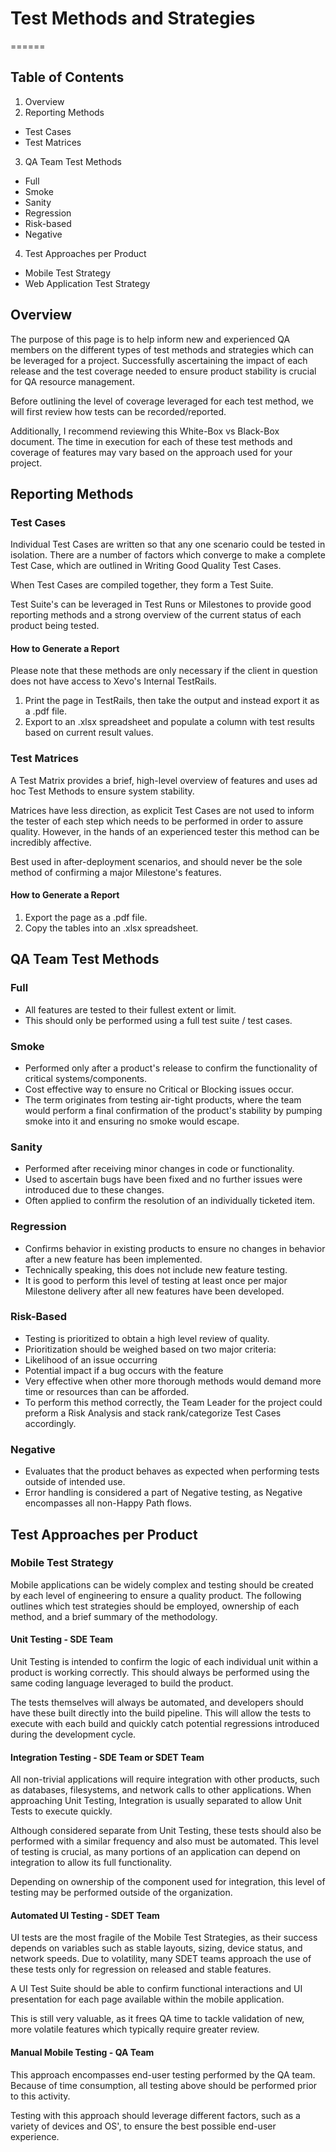# Test Methods and Strategies
======

## Table of Contents
1. Overview
2. Reporting Methods
  * Test Cases
  * Test Matrices
3. QA Team Test Methods
  * Full
  * Smoke
  * Sanity
  * Regression
  * Risk-based
  * Negative
4. Test Approaches per Product
  * Mobile Test Strategy
  * Web Application Test Strategy

## Overview
The purpose of this page is to help inform new and experienced QA members on the different types of test methods and strategies which can be leveraged for a project. 
Successfully ascertaining the impact of each release and the test coverage needed to ensure product stability is crucial for QA resource management.

Before outlining the level of coverage leveraged for each test method, we will first review how tests can be recorded/reported.

Additionally, I recommend reviewing this White-Box vs Black-Box document. 
The time in execution for each of these test methods and coverage of features may vary based on the approach used for your project. 

## Reporting Methods
### Test Cases
Individual Test Cases are written so that any one scenario could be tested in isolation. 
There are a number of factors which converge to make a complete Test Case, which are outlined in Writing Good Quality Test Cases.

When Test Cases are compiled together, they form a Test Suite.

Test Suite's can be leveraged in Test Runs or Milestones to provide good reporting methods and a strong overview of the current status of each product being tested. 

#### How to Generate a Report 
Please note that these methods are only necessary if the client in question does not have access to Xevo's Internal TestRails. 

1. Print the page in TestRails, then take the output and instead export it as a .pdf file. 
2. Export to an .xlsx spreadsheet and populate a column with test results based on current result values.

### Test Matrices
A Test Matrix provides a brief, high-level overview of features and uses ad hoc Test Methods to ensure system stability. 

Matrices have less direction, as explicit Test Cases are not used to inform the tester of each step which needs to be performed in order to assure quality.
However, in the hands of an experienced tester this method can be incredibly affective. 

Best used in after-deployment scenarios, and should never be the sole method of confirming a major Milestone's features.

#### How to Generate a Report
1. Export the page as a .pdf file. 
2. Copy the tables into an .xlsx spreadsheet. 

## QA Team Test Methods
### Full
* All features are tested to their fullest extent or limit. 
* This should only be performed using a full test suite / test cases.

### Smoke
* Performed only after a product's release to confirm the functionality of critical systems/components. 
* Cost effective way to ensure no Critical or Blocking issues occur.
* The term originates from testing air-tight products, where the team would perform a final confirmation of the product's stability by pumping smoke into it and ensuring no smoke would escape.

### Sanity
* Performed after receiving minor changes in code or functionality.
* Used to ascertain bugs have been fixed and no further issues were introduced due to these changes.
* Often applied to confirm the resolution of an individually ticketed item.
### Regression
* Confirms behavior in existing products to ensure no changes in behavior after a new feature has been implemented.
* Technically speaking, this does not include new feature testing.
* It is good to perform this level of testing at least once per major Milestone delivery after all new features have been developed.

### Risk-Based
* Testing is prioritized to obtain a high level review of quality.
* Prioritization should be weighed based on two major criteria:
* Likelihood of an issue occurring
* Potential impact if a bug occurs with the feature
* Very effective when other more thorough methods would demand more time or resources than can be afforded.
* To perform this method correctly, the Team Leader for the project could preform a Risk Analysis and stack rank/categorize Test Cases accordingly. 

### Negative
* Evaluates that the product behaves as expected when performing tests outside of intended use.
* Error handling is considered a part of Negative testing, as Negative encompasses all non-Happy Path flows.

## Test Approaches per Product
### Mobile Test Strategy
Mobile applications can be widely complex and testing should be created by each level of engineering to ensure a quality product.
The following outlines which test strategies should be employed, ownership of each method, and a brief summary of the methodology.

#### Unit Testing - SDE Team
Unit Testing is intended to confirm the logic of each individual unit within a product is working correctly.
This should always be performed using the same coding language leveraged to build the product.

The tests themselves will always be automated, and developers should have these built directly into the build pipeline. 
This will allow the tests to execute with each build and quickly catch potential regressions introduced during the development cycle. 

#### Integration Testing - SDE Team or SDET Team
All non-trivial applications will require integration with other products, such as databases, filesystems, and network calls to other applications.
When approaching Unit Testing, Integration is usually separated to allow Unit Tests to execute quickly.

Although considered separate from Unit Testing, these tests should also be performed with a similar frequency and also must be automated. 
This level of testing is crucial, as many portions of an application can depend on integration to allow its full functionality.

Depending on ownership of the component used for integration, this level of testing may be performed outside of the organization.

#### Automated UI Testing - SDET Team
UI tests are the most fragile of the Mobile Test Strategies, as their success depends on variables such as stable layouts, sizing, device status, and network speeds. 
Due to volatility, many SDET teams approach the use of these tests only for regression on released and stable features.

A UI Test Suite should be able to confirm functional interactions and UI presentation for each page available within the mobile application.

This is still very valuable, as it frees QA time to tackle validation of new, more volatile features which typically require greater review.

#### Manual Mobile Testing - QA Team
This approach encompasses end-user testing performed by the QA team.
Because of time consumption, all testing above should be performed prior to this activity.

Testing with this approach should leverage different factors, such as a variety of devices and OS', to ensure the best possible end-user experience.
